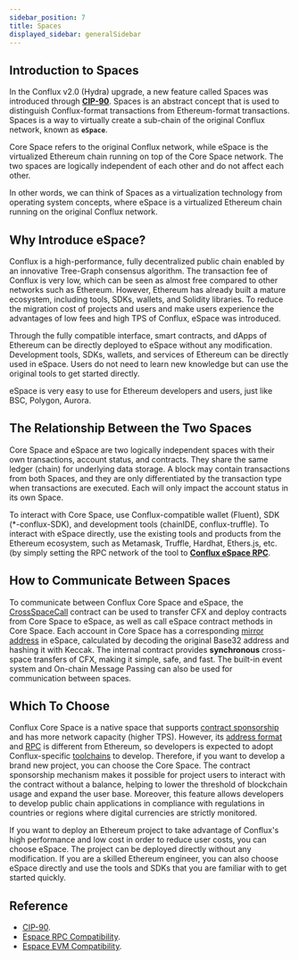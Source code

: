 ```yaml
---
sidebar_position: 7
title: Spaces
displayed_sidebar: generalSidebar
---
```


## **Introduction to Spaces**

In the Conflux v2.0 (Hydra) upgrade, a new feature called Spaces was introduced through **[CIP-90](https://github.com/Conflux-Chain/CIPs/blob/master/CIPs/cip-90.md)**. Spaces is an abstract concept that is used to distinguish Conflux-format transactions from Ethereum-format transactions. Spaces is a way to virtually create a sub-chain of the original Conflux network, known as **`eSpace`**.

Core Space refers to the original Conflux network, while eSpace is the virtualized Ethereum chain running on top of the Core Space network. The two spaces are logically independent of each other and do not affect each other.

In other words, we can think of Spaces as a virtualization technology from operating system concepts, where eSpace is a virtualized Ethereum chain running on the original Conflux network.

## **Why Introduce eSpace?**

Conflux is a high-performance, fully decentralized public chain enabled by an innovative Tree-Graph consensus algorithm. The transaction fee of Conflux is very low, which can be seen as almost free compared to other networks such as Ethereum. However, Ethereum has already built a mature ecosystem, including tools, SDKs, wallets, and Solidity libraries. To reduce the migration cost of projects and users and make users experience the advantages of low fees and high TPS of Conflux, eSpace was introduced.

Through the fully compatible interface, smart contracts, and dApps of Ethereum can be directly deployed to eSpace without any modification. Development tools, SDKs, wallets, and services of Ethereum can be directly used in eSpace. Users do not need to learn new knowledge but can use the original tools to get started directly.

eSpace is very easy to use for Ethereum developers and users, just like BSC, Polygon, Aurora.

## **The Relationship Between the Two Spaces**

Core Space and eSpace are two logically independent spaces with their own transactions, account status, and contracts. They share the same ledger (chain) for underlying data storage. A block may contain transactions from both Spaces, and they are only differentiated by the transaction type when transactions are executed. Each will only impact the account status in its own Space.

To interact with Core Space, use Conflux-compatible wallet (Fluent), SDK (*-conflux-SDK), and development tools (chainIDE, conflux-truffle). To interact with eSpace directly, use the existing tools and products from the Ethereum ecosystem, such as Metamask, Truffle, Hardhat, Ethers.js, etc. (by simply setting the RPC network of the tool to **[Conflux eSpace RPC](../../espace/network-endpoints.md)**.

## **How to Communicate Between Spaces**

To communicate between Conflux Core Space and eSpace, the [CrossSpaceCall](../../core/learn/core-space-basics/internal-contracts/crossSpaceCall.md) contract can be used to transfer CFX and deploy contracts from Core Space to eSpace, as well as call eSpace contract methods in Core Space. Each account in Core Space has a corresponding [mirror address](../../espace/build/accounts.md#mapped-addresses-in-cross-space-operations) in eSpace, calculated by decoding the original Base32 address and hashing it with Keccak. The internal contract provides **synchronous** cross-space transfers of CFX, making it simple, safe, and fast. The built-in event system and On-chain Message Passing can also be used for communication between spaces.

## **Which To Choose**

Conflux Core Space is a native space that supports [contract sponsorship](../../core/learn/core-space-basics/internal-contracts/sponsor-whitelist-control.md) and has more network capacity (higher TPS). However, its [address format](../../core/learn/core-space-basics/addresses.md) and [RPC](../../core/build/json-rpc/cfx-namespace.md) is different from Ethereum, so developers is expected to adopt Conflux-specific [toolchains](../../core/build/sdks-and-tools/sdks.md) to develop. Therefore, if you want to develop a brand new project, you can choose the Core Space. The contract sponsorship mechanism makes it possible for project users to interact with the contract without a balance, helping to lower the threshold of blockchain usage and expand the user base. Moreover, this feature allows developers to develop public chain applications in compliance with regulations in countries or regions where digital currencies are strictly monitored.

If you want to deploy an Ethereum project to take advantage of Conflux's high performance and low cost in order to reduce user costs, you can choose eSpace. The project can be deployed directly without any modification. If you are a skilled Ethereum engineer, you can also choose eSpace directly and use the tools and SDKs that you are familiar with to get started quickly.

## Reference

- [CIP-90](https://github.com/Conflux-Chain/CIPs/blob/master/CIPs/cip-90.md).
- [Espace RPC Compatibility](../../espace/build/jsonrpc-compatibility.md).
- [Espace EVM Compatibility](../../espace/build/evm-compatibility.md).
